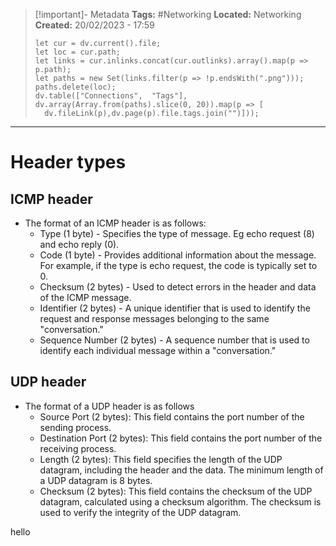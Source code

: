 



> [!important]- Metadata
> **Tags:** #Networking 
> **Located:** Networking
> **Created:** 20/02/2023 - 17:59
> ```dataviewjs
>let cur = dv.current().file;
>let loc = cur.path;
>let links = cur.inlinks.concat(cur.outlinks).array().map(p => p.path);
>let paths = new Set(links.filter(p => !p.endsWith(".png")));
>paths.delete(loc);
>dv.table(["Connections",  "Tags"], dv.array(Array.from(paths).slice(0, 20)).map(p => [
>   dv.fileLink(p),dv.page(p).file.tags.join("")]));
> ```

___
# Header types


## ICMP header
- The format of an ICMP header is as follows:
    - Type (1 byte) - Specifies the type of message. Eg echo request (8) and echo reply (0).
    - Code (1 byte) - Provides additional information about the message. For example, if the type is echo request, the code is typically set to 0.
    - Checksum (2 bytes) - Used to detect errors in the header and data of the ICMP message.
    - Identifier (2 bytes) - A unique identifier that is used to identify the request and response messages belonging to the same "conversation."
    - Sequence Number (2 bytes) - A sequence number that is used to identify each individual message within a "conversation."

## UDP header 
- The format of a UDP header is as follows 
    - Source Port (2 bytes): This field contains the port number of the sending process.
    - Destination Port (2 bytes): This field contains the port number of the receiving process.
    - Length (2 bytes): This field specifies the length of the UDP datagram, including the header and the data. The minimum length of a UDP datagram is 8 bytes.
    - Checksum (2 bytes): This field contains the checksum of the UDP datagram, calculated using a checksum algorithm. The checksum is used to verify the integrity of the UDP datagram.


hello
